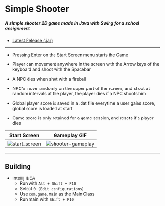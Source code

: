 # Simple Shooter

##### A simple shooter 2D game made in Java with Swing for a school assignment 

- [Latest Release (.jar)](https://github.com/johnvictorfs/simple-shooter/releases/latest)

***

- Pressing Enter on the Start Screen menu starts the Game

- Player can movement anywhere in the screen with the Arrow keys of the keyboard and shoot with the Spacebar

- A NPC dies when shot with a fireball

- NPC's move randomly on the upper part of the screen, and shoot at random intervals at the player, the player dies if a NPC shoots him

- Global player score is saved in a .dat file everytime a user gains score, global score is loaded at start

- Game score is only retained for a game session, and resets if a player dies

|           Start Screen         |           Gameplay GIF             |
| ------------------------------ | ---------------------------------- |
| ![start_screen][start_screen]  | ![shooter-gameplay][gameplay_gif]  |


[start_screen]: https://user-images.githubusercontent.com/37747572/52179720-6b5b6f00-27bc-11e9-9955-3cf120bd8fa6.png

[gameplay_gif]: https://user-images.githubusercontent.com/37747572/52179719-6b5b6f00-27bc-11e9-9239-ca3d4c267a0a.gif

***

## Building

- Intellij IDEA
    - Run with `Alt + Shift + F10`
    - Select `0 (Edit configurations)`
    - Use `com.game.Main` as the Main Class
    - Run main with `Shift + F10`
